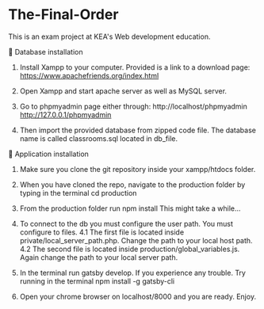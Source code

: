 # The-Final-Order
This is an exam project at KEA's Web development education.


🚀 Database installation

1. Install Xampp to your computer.
   Provided is a link to a download page: 
   https://www.apachefriends.org/index.html

2. Open Xampp and start apache server as well as MySQL server.

3. Go to phpmyadmin page either through:
   http://localhost/phpmyadmin
   http://127.0.0.1/phpmyadmin

4. Then import the provided database from zipped code file.
   The database name is called classrooms.sql located in db_file.

🚀 Application installation

1. Make sure you clone the git repository inside your xampp/htdocs folder.

2. When you have cloned the repo, navigate to the production folder by typing in the terminal
   cd production

3. From the production folder run npm install
   This might take a while...

4. To connect to the db you must configure the user path. You must configure to files.
   4.1 The first file is located inside private/local_server_path.php. Change the path to your local host path.
   4.2 The second file is located inside production/global_variables.js. Again change the path to your local server path.

5. In the terminal run gatsby develop. 
   If you experience any trouble. Try running in the terminal npm install -g gatsby-cli

6. Open your chrome browser on localhost/8000 and you are ready. Enjoy.
